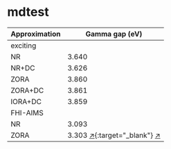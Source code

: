 # mdtest


Approximation        | Gamma gap (eV) |
---------------------|----------------|
exciting             |                |
NR                   |    3.640       |
NR+DC                |    3.626       |
ZORA                 |    3.860       |
ZORA+DC              |    3.861       |
IORA+DC              |    3.859       |
FHI-AIMS             |                |
NR                   |    3.093       |
ZORA                 |    3.303  [↗️](a/b/c.png){:target="_blank"}   <a href="a/b/c.png" target="_blank">↗️</a>|





